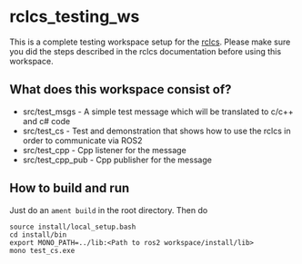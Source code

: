 # rclcs_testing_ws

This is a complete testing workspace setup for the [rclcs](https://github.com/firesurfer/rclcs/).
Please make sure you did the steps described in the rclcs documentation before using this workspace.

## What does this workspace consist of?

* src/test_msgs   -  A simple test message which will be translated to c/c++ and c# code
* src/test_cs	  -  Test and demonstration that shows how to use the rclcs in order to communicate via ROS2
* src/test_cpp    - Cpp listener for the message
* src/test_cpp_pub - Cpp publisher for the message 

## How to build and run

Just do an `ament build` in the root directory.
Then do

```
source install/local_setup.bash
cd install/bin
export MONO_PATH=../lib:<Path to ros2 workspace/install/lib>
mono test_cs.exe
```


